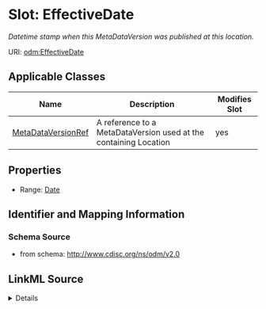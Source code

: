 # Slot: EffectiveDate


_Datetime stamp when this MetaDataVersion was published at this location._



URI: [odm:EffectiveDate](http://www.cdisc.org/ns/odm/v2.0/EffectiveDate)



<!-- no inheritance hierarchy -->




## Applicable Classes

| Name | Description | Modifies Slot |
| --- | --- | --- |
[MetaDataVersionRef](MetaDataVersionRef.md) | A reference to a MetaDataVersion used at the containing Location |  yes  |







## Properties

* Range: [Date](Date.md)





## Identifier and Mapping Information







### Schema Source


* from schema: http://www.cdisc.org/ns/odm/v2.0




## LinkML Source

<details>
```yaml
name: EffectiveDate
description: Datetime stamp when this MetaDataVersion was published at this location.
from_schema: http://www.cdisc.org/ns/odm/v2.0
rank: 1000
alias: EffectiveDate
domain_of:
- MetaDataVersionRef
range: date

```
</details>
